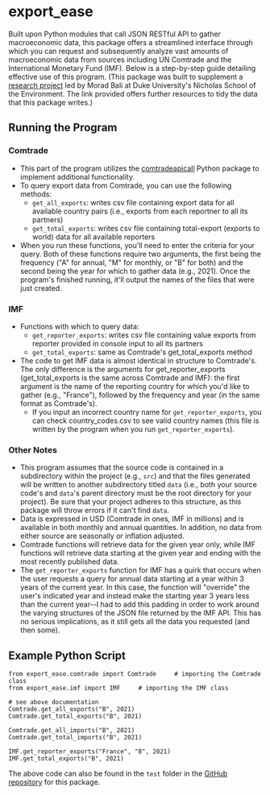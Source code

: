 # export_ease
Built upon Python modules that call JSON RESTful API to gather macroeconomic data, this package offers a streamlined interface through which you can request and subsequently analyze vast amounts of macroeconomic data from sources including UN Comtrade and the International Monetary Fund (IMF). Below is a step-by-step guide detailing effective use of this program. (This package was built to supplement a [research project](https://github.com/pcd15/Econ-Sanctions/blob/main/README.md) led by Morad Bali at Duke University's Nicholas School of the Environment. The link provided offers further resources to tidy the data that this package writes.)
## Running the Program
### Comtrade
* This part of the program utilizes the [comtradeapicall](https://pypi.org/project/comtradeapicall/) Python package to implement additional functionality.
* To query export data from Comtrade, you can use the following methods:
  * ```get_all_exports```: writes csv file containing export data for all available country pairs (i.e., exports from each reportner to all its partners)
  * ```get_total_exports```: writes csv file containing total-export (exports to world) data for all available reporters
* When you run these functions, you'll need to enter the criteria for your query. Both of these functions require two arguments, the first being the frequency ("A" for annual, "M" for monthly, or "B" for both) and the second being the year for which to gather data (e.g., 2021). Once the program's finished running, it'll output the names of the files that were just created.
### IMF
* Functions with which to query data:
  * ```get_reporter_exports```: writes csv file containing value exports from reporter provided in console input to all its partners 
  * ```get_total_exports```: same as Comtrade's get_total_exports method
* The code to get IMF data is almost identical in structure to Comtrade's. The only difference is the arguments for get_reporter_exports (get_total_exports is the same across Comtrade and IMF): the first argument is the name of the reporting country for which you'd like to gather (e.g., "France"), followed by the frequency and year (in the same format as Comtrade's).
  * If you input an incorrect country name for ```get_reporter_exports```, you can check country_codes.csv to see valid country names (this file is written by the program when you run ```get_reporter_exports```).
### Other Notes
* This program assumes that the source code is contained in a subdirectory within the project (e.g., ```src```) and that the files generated will be written to another subdirectory titled ```data``` (i.e., both your source code's and ```data```'s parent directory must be the root directory for your project). Be sure that your project adheres to this structure, as this package will throw errors if it can't find ```data```.
* Data is expressed in USD (Comtrade in ones, IMF in millions) and is available in both monthly and annual quantities. In addition, no data from either source are seasonally or inflation adjusted.
* Comtrade functions will retrieve data for the given year only, while IMF functions will retrieve data starting at the given year and ending with the most recently published data.
* The ```get_reporter_exports``` function for IMF has a quirk that occurs when the user requests a query for annual data starting at a year within 3 years of the current year. In this case, the function will "override" the user's indicated year and instead make the starting year 3 years less than the current year--I had to add this padding in order to work around the varying structures of the JSON file returned by the IMF API. This has no serious implications, as it still gets all the data you requested (and then some).
## Example Python Script
```
from export_ease.comtrade import Comtrade     # importing the Comtrade class
from export_ease.imf import IMF     # importing the IMF class

# see above documentation
Comtrade.get_all_exports("B", 2021)
Comtrade.get_total_exports("B", 2021)

Comtrade.get_all_imports("B", 2021)
Comtrade.get_total_imports("B", 2021)

IMF.get_reporter_exports("France", "B", 2021)
IMF.get_total_exports("B", 2021)
```

The above code can also be found in the ```test``` folder in the [GitHub repository](https://github.com/pcd15/export_pkg) for this package.

